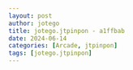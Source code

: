 ```yaml
---
layout: post
author: jotego
title: jotego.jtpinpon - a1ffbab
date: 2024-06-14
categories: [Arcade, jtpinpon]
tags: [jotego.jtpinpon]
---
```


